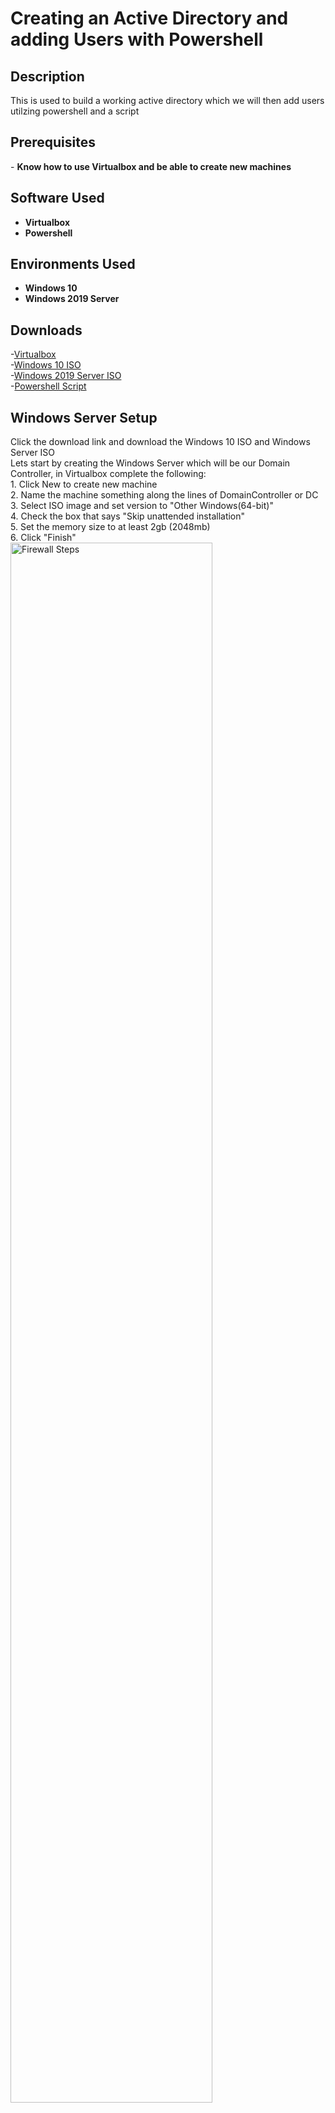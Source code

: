 <h1>Creating an Active Directory and adding Users with Powershell</h1>


<h2>Description</h2>
This is used to build a working active directory which we will then add users utilzing powershell and a script
<br />

<h2>Prerequisites</h2>
- <b>Know how to use Virtualbox and be able to create new machines</b> 

<h2>Software Used</h2>

- <b>Virtualbox </b>
- <b>Powershell </b> 


<h2>Environments Used </h2>

- <b>Windows 10</b>
- <b>Windows 2019 Server</b>

<h2>Downloads</h2>

-[Virtualbox](https://www.virtualbox.org/wiki/Downloads) <br/>
-[Windows 10 ISO](https://www.microsoft.com/en-us/software-download/windows10) <br/> 
-[Windows 2019 Server ISO](https://www.microsoft.com/en-us/evalcenter/download-windows-server-2019) <br/>
-[Powershell Script](https://www.youtube.com/redirect?event=video_description&redir_token=QUFFLUhqbWswUnViZHhXNEVqU0lxT3lZcnF1dkx5cm9Hd3xBQ3Jtc0trN0NQM3RkXzZSdEM2T0Jqc0huaUhac2o3MEd2bG1UaWdqME4wOUViMUdUaS10anhjdDRMeGNOYXhKR2FCZWVXaFBUblZiV0RHQ05PNW02XzN4c0Ixc09id0FqUm9OV0ozYUtvRFdKZjdMWXZMbmpjSQ&q=https%3A%2F%2Fgithub.com%2Fjoshmadakor1%2FAD_PS%2Farchive%2Frefs%2Fheads%2Fmaster.zip&v=MHsI8hJmggI) <br/>



<p align="left">
<h2>Windows Server Setup</h2>
Click the download link and download the Windows 10 ISO and Windows Server ISO <br/> 
Lets start by creating the Windows Server which will be our Domain Controller, in Virtualbox complete the following: <br/>
1. Click New to create new machine <br/>
2. Name the machine something along the lines of DomainController or DC <br/>
3. Select ISO image and set version to "Other Windows(64-bit)" <br/>
4. Check the box that says "Skip unattended installation" <br/>
5. Set the memory size to at least 2gb (2048mb) <br/>
6. Click "Finish" <br/>
<img src="https://i.imgur.com/ZaG6frf.png" height="80%" width="80%" alt="Firewall Steps"/>
<br />
<br />
Select the machine you made and click on settings <br/>
Go to the network tab <br/>
For adpater 1 select "attached to:" and choose NAT <br/>
Select adapter 2 and click the box taht says "Enable Network Adapter" <br/>
Select "attached to:" and choose Internal <br/>
<img src="https://i.imgur.com/CTg6lgB.png" height="80%" width="80%" alt="Firewall Steps"/> 
<br />
<br />
Start the machine to begin the installation <br/>
Once a window pops up click next and then "Install Now" <br/>
Select the "Windows Server 2019 Standard Evaluation (Desktop Experience)" <br/>
Keep going through until it asks which type of installation you want, select "Custom" then Next <br/>
The installation will take some time <br/>
Once you get to customize settings, enter any password that is simple and you'll remember and click finish <br/>
<img src="https://i.imgur.com/n1qQBhv.png" height="80%" width="80%" alt="Firewall Steps"/> 
<br />
<br />
Now to unlock the machine requires a special input that virtual machines dont allow <br/>
So on the top of the machine click on "Input" and then click Keyboard and select "Insert Ctrl+Alt+Del" <br/>
Enter the password you made earlier <br/>

<h2>Optional: Guest additions installation</h2>
This section is to install guesst additions which will help to scale your vm window size and help it run smoother but you can skip this <br/>
<br/>
On the top of your machine click on "devices" and select "Insert guest additions CD image" <br/>
Go to File explorer (Click the folder icon on the bottom) <br/>
Click on "This PC" and select virtual box guest additions <br/> 
<img src="https://i.imgur.com/4JwmdG8.png" height="80%" width="80%" alt="Firewall Steps"/>  
<br />
<br />
Click on the "VBoxWindowsAdditions-amd64" and click through all the default options <br/>
Click on the "I want to manually reboot later" option <br/>
Shut the VM down by right clicking on the power button and selecting shutdown <br/>
<img src="https://i.imgur.com/vLerNjf.png" height="80%" width="80%" alt="Firewall Steps"/> 
<br />
<br />
Start the machine and login again, and you should be all done with the optional guest installations! <br/>

<h2>Windows Server Setup part 2</h2>
At the bottom right of the machine click on the network icon (looks like a small computer) then click network <br/>
Click "Change adapter options" <br/> 
<img src="https://i.imgur.com/F1SNBdZ.png" height="80%" width="80%" alt="Firewall Steps"/> 
<br />
<br />
Here we will have to figure out which of the 2 network connections is the internet and which is the internal network <br/>
Right click on one of the connections and select "Status" then click "Details" <br/>
In the IPv4 section if you see an ip along the lines of 10.0.0.1 or anything starting with 10 this is most likely your home internet <br/>
<br/>

<p align="Center">
Home Internet Connection <br/>
<img src="https://i.imgur.com/ChwzdEh.png" height="80%" width="80%" alt="Firewall Steps"/>
<br />
<br />
Internal Network Connection
<img src="https://i.imgur.com/oN0Za4O.png" height="80%" width="80%" alt="Firewall Steps"/>
<br />
<br />

<p align="Left">
Right click on your Home Internet connection and select "rename" <br/>
Rename it to something like "internet" or "homeInternet" <br/>
Right click on your Internal Network connection and select "rename" <br/>
Rename it to something like "Internal" or "X_Internal_X" <br/>
<img src="https://i.imgur.com/cTjFVVJ.png" height="80%" width="80%" alt="Firewall Steps"/>
<br />
<br />
Right click on your internal network and select "Properties" <br/>
Double click on the option "Internet Protocol Version 4 (TCP/IP)" <br/>
Make sure what you enter matches exactly as the following image <br/>
<img src="https://i.imgur.com/M41QkW1.png" height="80%" width="80%" alt="Firewall Steps"/>
<br />
<br />
Click "Ok" to finish <br/>
Now we're going to rename our PC, right click on the windows icon in the bottom left <br/>
Click "System" <br/>
Click "Rename this PC" and name it something like "DomainController" or "DC" <br/>
Click "Next" then "Restart Now" <br/>
<img src="https://i.imgur.com/piM21Yi.png" height="80%" width="80%" alt="Firewall Steps"/>
<br />
<br />
Now we're going to install Active Directory domain services <br/>
Log back into your machine and on the server manager page that appears click on "Add roles and features" <br/>
Keep selecting the default values for each section until you get to the "server role" section <br/>
Select "Active Directory Domain Services" then click add features on the new popup <br/>
Then keep clicking next until you are able to click install and wait for the installation <br/>
<img src="https://i.imgur.com/9q6kJAc.png" height="80%" width="80%" alt="Firewall Steps"/>
<br />
<br />
On the top Server manager dashboard there should be a flag icon with a yellow warning symbol <br/>
Click on it and click "Promote this server to a domain controller" <br/>
<img src="https://i.imgur.com/9wa1U9J.png" height="80%" width="80%" alt="Firewall Steps"/> 
<br />
<br />
Select "Add a new forest" <br/>
Name the domain anything you want (example: mydomain.com) <br/>
<img src="https://i.imgur.com/arxLoSX.png" height="80%" width="80%" alt="Firewall Steps"/>
<br />
<br />
Click Next <br/>
Enter any password you'll remember <br/>
Keep clicking next until you are able to install, then install <br/>
Log back in to the machine and click on the windows start icon in the bottom left <br/>
Click on "Windows Adminstrative tools" <br/>
Click on "Active Directory User and Computers"  <br/>
<img src="https://i.imgur.com/nfk4oab.png" height="80%" width="80%" alt="Firewall Steps"/>
<br />
<br />
Righ click on the domain name you made (Ex: mydomain.com) then select "New" and click on "Organizational Unit" <br/>
Name the folder "_ADMINS" and uncheck the box below it <br/>
<img src="https://i.imgur.com/FIJX7Aj.png" height="80%" width="80%" alt="Firewall Steps"/>
<br />
<br />
Right click on the new "_ADMINS" folder and select "New" <br/>
Click "User" <br/>
Fill in your name for First name and last name sections <br/>
In "User logon name" put a- and then your first initial with your last name (EX: a-rrivera) <br/>
<img src="https://i.imgur.com/BgFLpXw.png" height="80%" width="80%" alt="Firewall Steps"/>
<br />
<br />
Click Next <br/>
Enter a password you will remember <br/>
Make sure the only thing that is checked is "Password Never Expires"  <br/>
<img src="https://i.imgur.com/Cy2z2WW.png" height="80%" width="80%" alt="Firewall Steps"/>
<br />
<br />
Click Next and Finish <br/>
You will see the new User created, right click on it and select "Properties" <br/>
Select the "Member of" tab <br/>
Click on "Add" <br/>
Type in "domain admins" and click "Check Names" which should resolve the name you entered  <br/>
<img src="https://i.imgur.com/h3yFmj3.png" height="80%" width="80%" alt="Firewall Steps"/>
<br />
<br />
Click Ok and then click "Apply" <br/>
Right click on the windows icon in the bottom left and click Sign Out <br/>
Select "Other User" <br/>
To login use the account you created earlier (EX: a-rrivera)  <br/>
<img src="https://i.imgur.com/YhPzbSq.png" height="80%" width="80%" alt="Firewall Steps"/>
<br />
<br />
Now we will install Ras/NAT <br/>
On the Server manager dashboard click on "Add roles and features" <br/>
Click next until you get to the "Server Roles" section <br/>
Select "Remote Access" and click next until you get to the "Role Services" section <br/>
Select "Routing" and click "Add Features" <br/>
Click Next until you get to install and begin the installation <br/>
<br />
<br />
On the Server Manager dashboard, on the top right click on "Tools" and select "Routing and remote Access" <br/>
Right click on where it says your pc name (local) (EX: DC (local)) and select "Configure and Enable Routing and Remote Access" <br/>
Click Next and select NAT <br/>
Select the Home Internet interface you named (Note: if nothing appears in the table then click cancel and navigate back to the section and it should appear this time) <br/>
Then Click Next and Finish <br/>
<img src="https://i.imgur.com/2JJvCMH.png" height="80%" width="80%" alt="Firewall Steps"/>
<br />
<br />
Your PC Name (local) should now have a green arrow on it to indicate it was successful <br/>
Now we will setup a DHCP server for new users for our Windows 10 client <br/>
On the Server manager dashboard click on "Add roles and features" <br/>
Click next until you get to the "Server Roles" section <br/>
Select "DHCP Server" and click "Add Features" <br/>
Finish and install <br/>
<br />
<br />
On the Server Manager dashboard, on the top right click on "Tools" and select "DHCP" <br/>
On the left side of the table click on your domain dropdown (EX: dc.mydomain.com) <br/>
<img src="https://i.imgur.com/3xfy1kB.png" height="80%" width="80%" alt="Firewall Steps"/>
<br />
<br />
Right click on IPv4 and select "New Scope" <br/>
You can name it whatever you want but I'll name it after the ip range (EX: 172.16.0.100-200) <br/>
Click next and make sure what you enter exactly macthes the following screen shot <br/>
<img src="https://i.imgur.com/67j0re1.png" height="80%" width="80%" alt="Firewall Steps"/>
<br />
<br />
Keep the defaults for each section until you get to "Router (Default Gateway)" <br/>
Here you will enter the ip 172.16.0.1 and click "Add" <br/>
Click through everything else until you click finish  <br/>
<br />
<br />
Right click on your domain name (EX: dc.mydomain.com) and select "Authorize" <br/>
Right click it again and select "Refresh" <br/>
Green arrows should appear on the IPv4 and IPv6 icons <br/>
<img src="https://i.imgur.com/EkgPEs5.png" height="80%" width="80%" alt="Firewall Steps"/>
<br />
<br />
Go back to the Server Manager Dashboard and click on "Configure this local server" <br/>
Click on the "IE Enhanced Security Configuration" <br/>
Select "off" for both options and click "OK" <br/>
<img src="https://i.imgur.com/9Kjhtd9.png" height="80%" width="80%" alt="Firewall Steps"/>
<br />
<br />

<h2>Creating Users with Powershell</h2>
Copy the Link for the powershell script and paste it into the VM's internet explorer <br/>
Save it to your Desktop to make life easier <br/>
Open the folder and open the "names" text folder <br/>
At the top enter your own name or whatever new name you want and save <br/>
<img src="https://i.imgur.com/l4ggpuY.png" height="80%" width="80%" alt="Firewall Steps"/>
<br />
<br /> 
Click on the windows icon -> Click on Windows Powershell -> Right Click on "Windows Powershell ISE" -> Click "More" -> Select "Run as Administrator" <br/>
Click Yes <br/>
Click on the folder icon at the top <br/>
Navigate to where you put the downloaded powershell folder and select the "1_CREATE_USERS" script to open it <br/>
<img src="https://i.imgur.com/awY2HKR.png" height="80%" width="80%" alt="Firewall Steps"/>
<br />
<br /> 
In the terminal under the script type "Set-ExecutionPolicy Unrestricted" <br/>
Select "Yes to All"
<img src="https://i.imgur.com/bvuVd2W.png" height="80%" width="80%" alt="Firewall Steps"/>
<br />
<br /> 
In line 2 of the script you can set the Users passswords to whatever you wish <br/>
In the terminal naviagte to where you put the downloaded powershell by using the command "cd" and naviagting to your user account (Ex: cd C:\users\a-rrivera\desktop\AD_PS-master) <br/>
<img src="https://i.imgur.com/wL516at.png" height="80%" width="80%" alt="Firewall Steps"/>
<br />
<br /> 
Now click the green play button at the top and click "Run Once" <br/>
It should now start creating users <br/>
<img src="https://i.imgur.com/QEor10Z.png" height="80%" width="80%" alt="Firewall Steps"/>
<br />
<br /> 
For fun if you go back to the "Active Directory Users and Computers" Section and refresh the domain you can see the newly added "_USERS" folder <br/>
If you Click into it you can also see all the users created and even find the one you named <br/>
<img src="https://i.imgur.com/YiXmIJt.png" height="80%" width="80%" alt="Firewall Steps"/>
<br />
<br /> 

<h2>Creating and Setting up Windows 10 Client Machine:</h2>
Navigate back to virtualbox itself <br/>
Select New <br/>
Name it whatever you want I named mine "Client" <br/>
Use the Windows 10 ISO you downloaded <br/>
Give it at least 2gb of memory <br/>
Click Finish <br/>
<br /> 
<br /> 
Select the machine and click on "Settings" <br/>
Naviagte to the network section <br/>
For Adapter 1 set the "Attached to:" as "Internal" <br/>
Now run the machine to begin installation <br/>
<img src="https://i.imgur.com/GA997Sn.png" height="80%" width="80%" alt="Firewall Steps"/>
<br />
<br /> 
Click Next <br/>
Click Install Now <br/>
Select "I Don't have a product Key" <br/>
Select "Windows 10 Pro" <br/>
Keep going through until asked "Upgrade" or "Custom" and select "Custom" <br/>
Keep going through until installation begins <br/>
<img src="https://i.imgur.com/SWF4g1a.png" height="80%" width="80%" alt="Firewall Steps"/>
<br />
<br /> 
Keep going through the installation process <br/>
When asked about a second keyboard layout click skip <br/>
If you get the screen "Let's connect you to a network" click "I don't have internet" <br/>
If asked for Personal or organization use, click "Organization" <br/>
If prompted for a Microsoft email on the bottom left click Join Domain <br/>
<br />
<br /> 
Create any username you wish <br/>
A password is not needed so you can just click Next <br/>
Keep going through until installation is complete <br/>
Once done try accesssing the internet by using the Edge web browser to make sure the VM is properly setup <br/>
<br />
<br /> 
Next to the windows icon type in "cmd" and click enter to open the command terminal <br/>
Type in "ipconfig" and verify that the IPv4 adress is "172.16.0.100" <br/>
Verify it matches the following image <br/>
<img src="https://imgur.com/OYGDB0b.png" height="80%" width="80%" alt="Firewall Steps"/>
<br />
<br />
Now we will try and verify that we can ping back to the domain controller <br/>
Type in ping and whatever the name of your domain is (EX: ping mydomain.com) <br/>
If you get any reply it should be good <br/>
<img src="https://i.imgur.com/zDFL3mG.png" height="80%" width="80%" alt="Firewall Steps"/>
<br />
<br />
Let's rename this PC and join the domain <br/>
Right Click on the Windows icon -> Click on System -> At the very bottom Click "Rename this PC (Advanced)" <br/>
Click "Change" <br/>
Name the PC whatever you want, I'll make my name "Client1" <br/>
At the bottom select the circle that has "Domain" next to it <br/>
<img src="https://i.imgur.com/05VoMfy.png" height="80%" width="80%" alt="Firewall Steps"/>
<br />
<br />
Click Ok <br/>
Now use your admin credentials that you created earlier on your Domain Controller (EX: a-rrivera and Password1) <br/>
You should get a popup that says welome to the domain <br/> 
<img src="https://i.imgur.com/Ouq4LCL.png" height="80%" width="80%" alt="Firewall Steps"/>
<br />
<br />
Restart the machine (Right Click windows icon and select restart) <br/>
Select "Other User" <br/>
Here you can use ANY of the users we generated to login (easiest will probably be the one you added to the names list before) <br/>
Use whichever password you had set to be generated as the login password <br/>
<img src="https://i.imgur.com/taOh4Rd.png" height="80%" width="80%" alt="Firewall Steps"/>
<br />
<br />
You should now be logged in as one of the users you created! <br/>
You can do this with any of the users you made give it a try! <br/>
<br />
<br />


<h2>Fun Extras!</h2>
As some added fun you can go back to your domain controller and if you go to the DHCP section like we had before and go to -> IPv4 -> Adress Leases then you can see your client machine with its lease!
<img src="https://i.imgur.com/8A4KQ9q.png" height="80%" width="80%" alt="Firewall Steps"/>
<br />
<br />
If you also go back to the "Active Directory Users and Computers" section and click on the "Computers" folder then you can see your client machine as part of the domain!
<img src="https://i.imgur.com/H3BlBEi.png" height="80%" width="80%" alt="Firewall Steps"/>
<br />
<br />
If you go back to the user you're logged in with on your client machine, go to the command terminal and type in "whoami" then you can see the user name along with the domain!
<img src="https://i.imgur.com/Vq0xkd0.png" height="80%" width="80%" alt="Firewall Steps"/>
<br />
<br />

































  














  
</p>
